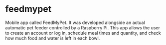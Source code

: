 # feedmypet
Mobile app called FeedMyPet. It was developed alongside an actual automatic pet feeder controlled by a Raspberry Pi. 
This app allows the user to create an account or log in, schedule meal times and quantity, and check how much food and water is left in each bowl.
